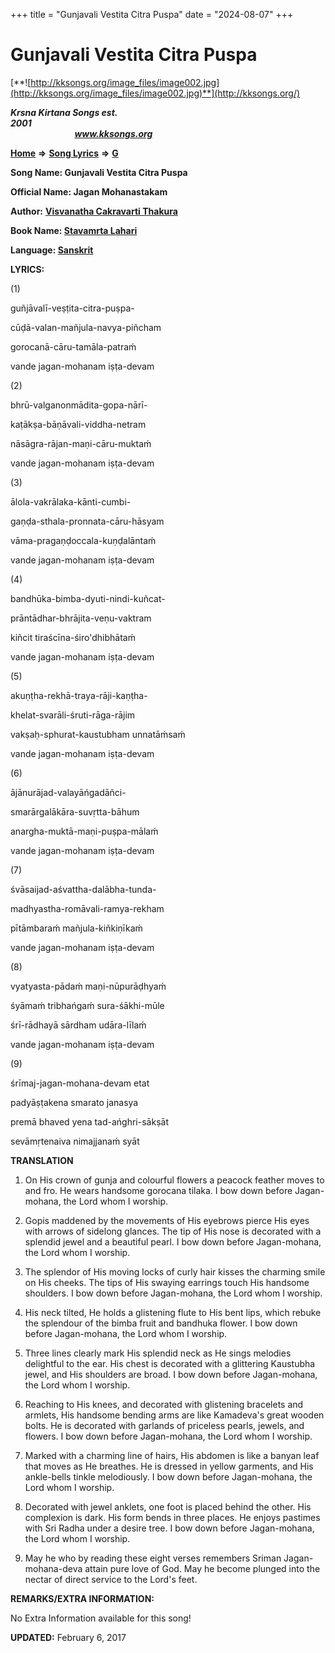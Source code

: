 +++
title = "Gunjavali Vestita Citra Puspa"
date = "2024-08-07"
+++

# Gunjavali Vestita Citra Puspa
[**![http://kksongs.org/image_files/image002.jpg](http://kksongs.org/image_files/image002.jpg)**](http://kksongs.org/)

**_Krsna Kirtana Songs est. 2001_**                                                                                                                                                 **_www.kksongs.org_**

**[Home](http://kksongs.org/)** **⇒** **[Song Lyrics](http://kksongs.org/lyrics.html)** **⇒** **[G](http://kksongs.org/songs/song_g.html)**

**Song Name: Gunjavali Vestita Citra Puspa**

**Official Name: Jagan Mohanastakam**

**Author:** [**Visvanatha Cakravarti Thakura**](http://kksongs.org/authors/list/vct.html)

**Book Name: [Stavamrta Lahari](http://kksongs.org/authors/literature/stavamrta_lahari.html)**

**Language: [Sanskrit](http://kksongs.org/language/list/sanskrit.html)**

**LYRICS:**

(1)

guñjāvalī-veṣṭita-citra-puṣpa-

cūḍā-valan-mañjula-navya-piñcham

gorocanā-cāru-tamāla-patraḿ

vande jagan-mohanam iṣṭa-devam

(2)

bhrū-valganonmādita-gopa-nārī-

kaṭākṣa-bāṇāvali-viddha-netram

nāsāgra-rājan-maṇi-cāru-muktaḿ

vande jagan-mohanam iṣṭa-devam

(3)

ālola-vakrālaka-kānti-cumbi-

gaṇḍa-sthala-pronnata-cāru-hāsyam

vāma-pragaṇḍoccala-kuṇḍalāntaḿ

vande jagan-mohanam iṣṭa-devam

(4)

bandhūka-bimba-dyuti-nindi-kuñcat-

prāntādhar-bhrājita-veṇu-vaktram

kiñcit tiraścīna-śiro'dhibhātaḿ

vande jagan-mohanam iṣṭa-devam

(5)

akuṇṭha-rekhā-traya-rāji-kaṇṭha-

khelat-svarāli-śruti-rāga-rājim

vakṣaḥ-sphurat-kaustubham unnatāḿsaḿ

vande jagan-mohanam iṣṭa-devam

(6)

ājānurājad-valayāńgadāñci-

smarārgalākāra-suvṛtta-bāhum

anargha-muktā-maṇi-puṣpa-mālaḿ

vande jagan-mohanam iṣṭa-devam

(7)

śvāsaijad-aśvattha-dalābha-tunda-

madhyastha-romāvali-ramya-rekham

pītāmbaraḿ mañjula-kiñkiṇīkaḿ

vande jagan-mohanam iṣṭa-devam

(8)

vyatyasta-pādaḿ maṇi-nūpurāḍhyaḿ

śyāmaḿ tribhańgaḿ sura-śākhi-mūle

śrī-rādhayā sārdham udāra-līlaḿ

vande jagan-mohanam iṣṭa-devam

(9)

śrīmaj-jagan-mohana-devam etat

padyāṣṭakena smarato janasya

premā bhaved yena tad-ańghri-sākṣāt

sevāmṛtenaiva nimajjanaḿ syāt

**TRANSLATION**

1) On His crown of gunja and colourful flowers a peacock feather moves to and fro. He wears handsome gorocana tilaka. I bow down before Jagan-mohana, the Lord whom I worship.

2) Gopis maddened by the movements of His eyebrows pierce His eyes with arrows of sidelong glances. The tip of His nose is decorated with a splendid jewel and a beautiful pearl. I bow down before Jagan-mohana, the Lord whom I worship.

3) The splendor of His moving locks of curly hair kisses the charming smile on His cheeks. The tips of His swaying earrings touch His handsome shoulders. I bow down before Jagan-mohana, the Lord whom I worship.

4) His neck tilted, He holds a glistening flute to His bent lips, which rebuke the splendour of the bimba fruit and bandhuka flower. I bow down before Jagan-mohana, the Lord whom I worship.

5) Three lines clearly mark His splendid neck as He sings melodies delightful to the ear. His chest is decorated with a glittering Kaustubha jewel, and His shoulders are broad. I bow down before Jagan-mohana, the Lord whom I worship.

6) Reaching to His knees, and decorated with glistening bracelets and armlets, His handsome bending arms are like Kamadeva's great wooden bolts. He is decorated with garlands of priceless pearls, jewels, and flowers. I bow down before Jagan-mohana, the Lord whom I worship.

7) Marked with a charming line of hairs, His abdomen is like a banyan leaf that moves as He breathes. He is dressed in yellow garments, and His ankle-bells tinkle melodiously. I bow down before Jagan-mohana, the Lord whom I worship.

8) Decorated with jewel anklets, one foot is placed behind the other. His complexion is dark. His form bends in three places. He enjoys pastimes with Sri Radha under a desire tree. I bow down before Jagan-mohana, the Lord whom I worship.

9) May he who by reading these eight verses remembers Sriman Jagan-mohana-deva attain pure love of God. May he become plunged into the nectar of direct service to the Lord's feet.

**REMARKS/EXTRA INFORMATION:**

No Extra Information available for this song!

**UPDATED:** February 6, 2017